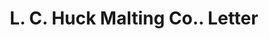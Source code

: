 ---
doi: 10.7916/D8C83N8S
date_other: '1880'
date_other_textual: 1880-1889
form: correspondence
genre:
- Letters (correspondence)
name:
- L. C. Huck Malting Co.
object_in_context_url: https://biggert.cul.columbia.edu/items/view/ave_biggert_00218
subject_hierarchical_geographic:
- Chicago, Illinois, United States
subject_name:
- L. C. Huck Malting Co.
title: L. C. Huck Malting Co.. Letter
sort_title: L. C. Huck Malting Co.. Letter
call_number: ave_biggert_00218
coordinates:
- 41.83694444444445,-87.68472222222222
pid: ave_biggert_00218
identifiers: ave_biggert_00218
thumbnail: https://derivativo-1.library.columbia.edu/iiif/2/ldpd:345177/full/!256,256/0/native.jpg
permalink: /biggert/ave_biggert_00218/
layout: iiif-image-page
---